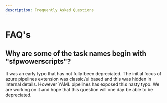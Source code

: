 ```yaml
---
description: Frequently Asked Questions
---
```


# FAQ's

## Why are some of the task names begin with "sfpwowerscripts"?

It was an early typo that has not fully been depreciated. The initial focus of azure pipelines extension was classic/ui based and this was hidden in internal details. However YAML pipelines has exposed this nasty typo. We are working on it and hope that this question will one day be able to be depreciated.


